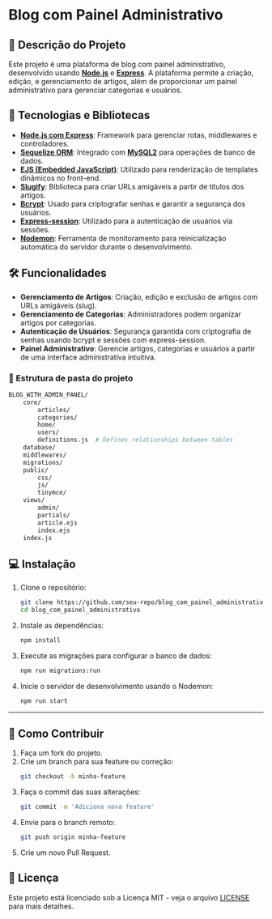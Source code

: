 # Blog com Painel Administrativo

## 📖 Descrição do Projeto

Este projeto é uma plataforma de blog com painel administrativo, desenvolvido usando **[Node.js](https://nodejs.org/)** e **[Express](https://expressjs.com/)**. A plataforma permite a criação, edição, e gerenciamento de artigos, além de proporcionar um painel administrativo para gerenciar categorias e usuários.

## 🚀 Tecnologias e Bibliotecas

- **[Node.js com Express](https://expressjs.com/)**: Framework para gerenciar rotas, middlewares e controladores.
- **[Sequelize ORM](https://sequelize.org/)**: Integrado com **[MySQL2](https://www.npmjs.com/package/mysql2)** para operações de banco de dados.
- **[EJS (Embedded JavaScript)](https://ejs.co/)**: Utilizado para renderização de templates dinâmicos no front-end.
- **[Slugify](https://www.npmjs.com/package/slugify)**: Biblioteca para criar URLs amigáveis a partir de títulos dos artigos.
- **[Bcrypt](https://www.npmjs.com/package/bcrypt)**: Usado para criptografar senhas e garantir a segurança dos usuários.
- **[Express-session](https://www.npmjs.com/package/express-session)**: Utilizado para a autenticação de usuários via sessões.
- **[Nodemon](https://www.npmjs.com/package/nodemon)**: Ferramenta de monitoramento para reinicialização automática do servidor durante o desenvolvimento.

## 🛠️ Funcionalidades

- **Gerenciamento de Artigos**: Criação, edição e exclusão de artigos com URLs amigáveis (slug).
- **Gerenciamento de Categorias**: Administradores podem organizar artigos por categorias.
- **Autenticação de Usuários**: Segurança garantida com criptografia de senhas usando bcrypt e sessões com express-session.
- **Painel Administrativo**: Gerencie artigos, categorias e usuários a partir de uma interface administrativa intuitiva.

### 📂 Estrutura de pasta do projeto
```bash
BLOG_WITH_ADMIN_PANEL/
    core/
        articles/
        categories/
        home/
        users/
        definitions.js  # Defines relationships between tables
    database/
    middlewares/
    migrations/
    public/
        css/
        js/
        tinymce/
    views/
        admin/
        partials/
        article.ejs
        index.ejs
    index.js
```


## 💻 Instalação

1. Clone o repositório:
    ```bash
    git clone https://github.com/seu-repo/blog_com_painel_administrativo.git
    cd blog_com_painel_administrativo
    ```

2. Instale as dependências:
    ```bash
    npm install
    ```

3. Execute as migrações para configurar o banco de dados:
    ```bash
    npm run migrations:run
    ```

4. Inicie o servidor de desenvolvimento usando o Nodemon:
    ```bash
    npm run start
    ```

---

## 🔧 Como Contribuir

1. Faça um fork do projeto.
2. Crie um branch para sua feature ou correção:
    ```bash
    git checkout -b minha-feature
    ```
3. Faça o commit das suas alterações:
    ```bash
    git commit -m 'Adiciona nova feature'
    ```
4. Envie para o branch remoto:
    ```bash
    git push origin minha-feature
    ```
5. Crie um novo Pull Request.

## 📝 Licença

Este projeto está licenciado sob a Licença MIT - veja o arquivo [LICENSE](LICENSE) para mais detalhes.
